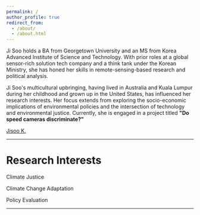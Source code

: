 ```yaml
---
permalink: /
author_profile: true
redirect_from: 
  - /about/
  - /about.html
---
```


Ji Soo holds a BA from Georgetown University and an MS from Korea Advanced Institute of Science and Technology. With prior roles at a global sensor-rich solution tech company and a think tank under the Korean Ministry, she has honed her skills in remote-sensing-based research and political analysis.

Ji Soo's multicultural upbringing, having lived in Australia and Kuala Lumpur during her childhood and grown up in the United States, has influenced her research interests. Her focus extends from exploring the socio-economic implications of environmental policies and the intersection of technology and environmental justice. Currently, she is engaged in a project titled <b>"Do speed cameras discriminate?"</b>

<script src="https://platform.linkedin.com/badges/js/profile.js" async defer type="text/javascript"></script>
<div class="badge-base LI-profile-badge" data-locale="en_US" data-size="large" data-theme="light" data-type="HORIZONTAL" data-vanity="jisoo-k-472323163" data-version="v1"><a class="badge-base__link LI-simple-link" href="https://kr.linkedin.com/in/jisoo-k-472323163?trk=profile-badge"></a></div>

<div class="badge-base LI-profile-badge" data-locale="en_US" data-size="medium" data-theme="light" data-type="VERTICAL" data-vanity="jisoo-k-472323163" data-version="v1"><a class="badge-base__link LI-simple-link" href="https://kr.linkedin.com/in/jisoo-k-472323163?trk=profile-badge">Jisoo K.</a></div>
              
              




---

Research Interests
=========

Climate Justice



Climate Change Adaptation



Policy Evaluation



---

